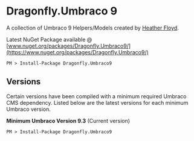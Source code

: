 # Dragonfly.Umbraco 9 #

A collection of Umbraco 9 Helpers/Models created by [Heather Floyd](https://www.HeatherFloyd.com).

Latest NuGet Package available @ [www.nuget.org/packages/Dragonfly.Umbraco9/](https://www.nuget.org/packages/Dragonfly.Umbraco9/)

    PM > Install-Package Dragonfly.Umbraco9

## Versions ##
Certain versions have been compiled with a minimum required Umbraco CMS dependency. Listed below are the latest versions for each minimum Umbraco version.

**Minimum Umbraco Version 9.3**
(Current version)

    PM > Install-Package Dragonfly.Umbraco9 



